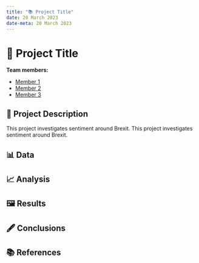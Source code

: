 ```yaml
---
title: "📚 Project Title"
date: 20 March 2023
date-meta: 20 March 2023
---
```


# 🤖 Project Title

**Team members:** 

- [Member 1]()
- [Member 2]()
- [Member 3]()

## 📝 Project Description
This project investigates sentiment around Brexit.
This project investigates sentiment around Brexit.

## 📊 Data

## 📈 Analysis

## 🖼️ Results

## 🖋️ Conclusions

## 📚 References